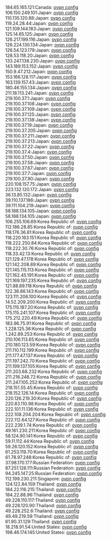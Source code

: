 184.65.165.121:Canada: [ovpn config](vpn/184_65_165_121.ovpn)  
106.150.249.101:Japan: [ovpn config](vpn/106_150_249_101.ovpn)  
110.135.120.88:Japan: [ovpn config](vpn/110_135_120_88.ovpn)  
119.24.28.44:Japan: [ovpn config](vpn/119_24_28_44.ovpn)  
121.109.144.183:Japan: [ovpn config](vpn/121_109_144_183.ovpn)  
125.14.65.125:Japan: [ovpn config](vpn/125_14_65_125.ovpn)  
126.217.199.116:Japan: [ovpn config](vpn/126_217_199_116.ovpn)  
126.224.130.134:Japan: [ovpn config](vpn/126_224_130_134.ovpn)  
126.54.123.179:Japan: [ovpn config](vpn/126_54_123_179.ovpn)  
128.53.118.20:Japan: [ovpn config](vpn/128_53_118_20.ovpn)  
133.247.138.230:Japan: [ovpn config](vpn/133_247_138_230.ovpn)  
143.189.153.152:Japan: [ovpn config](vpn/143_189_153_152.ovpn)  
150.9.47.212:Japan: [ovpn config](vpn/150_9_47_212.ovpn)  
153.166.128.117:Japan: [ovpn config](vpn/153_166_128_117.ovpn)  
163.139.157.43:Japan: [ovpn config](vpn/163_139_157_43.ovpn)  
180.46.155.134:Japan: [ovpn config](vpn/180_46_155_134.ovpn)  
211.18.113.241:Japan: [ovpn config](vpn/211_18_113_241.ovpn)  
219.100.37.1:Japan: [ovpn config](vpn/219_100_37_1.ovpn)  
219.100.37.108:Japan: [ovpn config](vpn/219_100_37_108.ovpn)  
219.100.37.109:Japan: [ovpn config](vpn/219_100_37_109.ovpn)  
219.100.37.125:Japan: [ovpn config](vpn/219_100_37_125.ovpn)  
219.100.37.138:Japan: [ovpn config](vpn/219_100_37_138.ovpn)  
219.100.37.19:Japan: [ovpn config](vpn/219_100_37_19.ovpn)  
219.100.37.205:Japan: [ovpn config](vpn/219_100_37_205.ovpn)  
219.100.37.211:Japan: [ovpn config](vpn/219_100_37_211.ovpn)  
219.100.37.213:Japan: [ovpn config](vpn/219_100_37_213.ovpn)  
219.100.37.22:Japan: [ovpn config](vpn/219_100_37_22.ovpn)  
219.100.37.4:Japan: [ovpn config](vpn/219_100_37_4.ovpn)  
219.100.37.50:Japan: [ovpn config](vpn/219_100_37_50.ovpn)  
219.100.37.58:Japan: [ovpn config](vpn/219_100_37_58.ovpn)  
219.100.37.67:Japan: [ovpn config](vpn/219_100_37_67.ovpn)  
219.100.37.7:Japan: [ovpn config](vpn/219_100_37_7.ovpn)  
219.100.37.90:Japan: [ovpn config](vpn/219_100_37_90.ovpn)  
220.108.157.75:Japan: [ovpn config](vpn/220_108_157_75.ovpn)  
223.132.120.172:Japan: [ovpn config](vpn/223_132_120_172.ovpn)  
36.13.85.132:Japan: [ovpn config](vpn/36_13_85_132.ovpn)  
39.110.137.186:Japan: [ovpn config](vpn/39_110_137_186.ovpn)  
39.111.104.219:Japan: [ovpn config](vpn/39_111_104_219.ovpn)  
58.188.134.105:Japan: [ovpn config](vpn/58_188_134_105.ovpn)  
58.188.134.105:Japan: [ovpn config](vpn/58_188_134_105.ovpn)  
106.255.106.69:Korea Republic of: [ovpn config](vpn/106_255_106_69.ovpn)  
112.186.28.85:Korea Republic of: [ovpn config](vpn/112_186_28_85.ovpn)  
118.176.36.81:Korea Republic of: [ovpn config](vpn/118_176_36_81.ovpn)  
118.220.163.151:Korea Republic of: [ovpn config](vpn/118_220_163_151.ovpn)  
118.222.250.84:Korea Republic of: [ovpn config](vpn/118_222_250_84.ovpn)  
118.222.30.76:Korea Republic of: [ovpn config](vpn/118_222_30_76.ovpn)  
118.33.42.13:Korea Republic of: [ovpn config](vpn/118_33_42_13.ovpn)  
121.129.47.178:Korea Republic of: [ovpn config](vpn/121_129_47_178.ovpn)  
121.142.208.89:Korea Republic of: [ovpn config](vpn/121_142_208_89.ovpn)  
121.145.115.113:Korea Republic of: [ovpn config](vpn/121_145_115_113.ovpn)  
121.162.45.191:Korea Republic of: [ovpn config](vpn/121_162_45_191.ovpn)  
121.169.197.235:Korea Republic of: [ovpn config](vpn/121_169_197_235.ovpn)  
121.88.89.118:Korea Republic of: [ovpn config](vpn/121_88_89_118.ovpn)  
122.36.86.143:Korea Republic of: [ovpn config](vpn/122_36_86_143.ovpn)  
123.111.206.100:Korea Republic of: [ovpn config](vpn/123_111_206_100.ovpn)  
14.52.209.200:Korea Republic of: [ovpn config](vpn/14_52_209_200.ovpn)  
175.115.187.20:Korea Republic of: [ovpn config](vpn/175_115_187_20.ovpn)  
175.115.241.107:Korea Republic of: [ovpn config](vpn/175_115_241_107.ovpn)  
175.212.220.49:Korea Republic of: [ovpn config](vpn/175_212_220_49.ovpn)  
183.96.75.91:Korea Republic of: [ovpn config](vpn/183_96_75_91.ovpn)  
1.228.125.36:Korea Republic of: [ovpn config](vpn/1_228_125_36.ovpn)  
1.242.89.253:Korea Republic of: [ovpn config](vpn/1_242_89_253.ovpn)  
210.106.113.65:Korea Republic of: [ovpn config](vpn/210_106_113_65.ovpn)  
210.180.123.59:Korea Republic of: [ovpn config](vpn/210_180_123_59.ovpn)  
211.110.112.199:Korea Republic of: [ovpn config](vpn/211_110_112_199.ovpn)  
211.177.47.137:Korea Republic of: [ovpn config](vpn/211_177_47_137.ovpn)  
211.197.242.70:Korea Republic of: [ovpn config](vpn/211_197_242_70.ovpn)  
211.199.137.105:Korea Republic of: [ovpn config](vpn/211_199_137_105.ovpn)  
211.203.68.232:Korea Republic of: [ovpn config](vpn/211_203_68_232.ovpn)  
211.216.248.72:Korea Republic of: [ovpn config](vpn/211_216_248_72.ovpn)  
211.247.105.252:Korea Republic of: [ovpn config](vpn/211_247_105_252.ovpn)  
218.151.55.45:Korea Republic of: [ovpn config](vpn/218_151_55_45.ovpn)  
218.152.126.14:Korea Republic of: [ovpn config](vpn/218_152_126_14.ovpn)  
220.126.219.30:Korea Republic of: [ovpn config](vpn/220_126_219_30.ovpn)  
220.83.110.98:Korea Republic of: [ovpn config](vpn/220_83_110_98.ovpn)  
222.101.11.136:Korea Republic of: [ovpn config](vpn/222_101_11_136.ovpn)  
222.108.204.204:Korea Republic of: [ovpn config](vpn/222_108_204_204.ovpn)  
222.112.64.127:Korea Republic of: [ovpn config](vpn/222_112_64_127.ovpn)  
222.239.1.74:Korea Republic of: [ovpn config](vpn/222_239_1_74.ovpn)  
49.161.230.211:Korea Republic of: [ovpn config](vpn/49_161_230_211.ovpn)  
58.124.90.141:Korea Republic of: [ovpn config](vpn/58_124_90_141.ovpn)  
59.11.112.44:Korea Republic of: [ovpn config](vpn/59_11_112_44.ovpn)  
59.26.120.152:Korea Republic of: [ovpn config](vpn/59_26_120_152.ovpn)  
61.253.119.70:Korea Republic of: [ovpn config](vpn/61_253_119_70.ovpn)  
61.78.97.248:Korea Republic of: [ovpn config](vpn/61_78_97_248.ovpn)  
37.98.170.177:Russian Federation: [ovpn config](vpn/37_98_170_177.ovpn)  
87.251.126.111:Russian Federation: [ovpn config](vpn/87_251_126_111.ovpn)  
94.245.147.25:Russian Federation: [ovpn config](vpn/94_245_147_25.ovpn)  
112.199.230.211:Singapore: [ovpn config](vpn/112_199_230_211.ovpn)  
124.122.84.159:Thailand: [ovpn config](vpn/124_122_84_159.ovpn)  
184.22.116.215:Thailand: [ovpn config](vpn/184_22_116_215.ovpn)  
184.22.88.96:Thailand: [ovpn config](vpn/184_22_88_96.ovpn)  
49.228.110.117:Thailand: [ovpn config](vpn/49_228_110_117.ovpn)  
49.228.120.90:Thailand: [ovpn config](vpn/49_228_120_90.ovpn)  
49.228.252.6:Thailand: [ovpn config](vpn/49_228_252_6.ovpn)  
49.49.219.59:Thailand: [ovpn config](vpn/49_49_219_59.ovpn)  
61.90.31.129:Thailand: [ovpn config](vpn/61_90_31_129.ovpn)  
18.218.91.54:United States: [ovpn config](vpn/18_218_91_54.ovpn)  
198.46.174.145:United States: [ovpn config](vpn/198_46_174_145.ovpn)  
